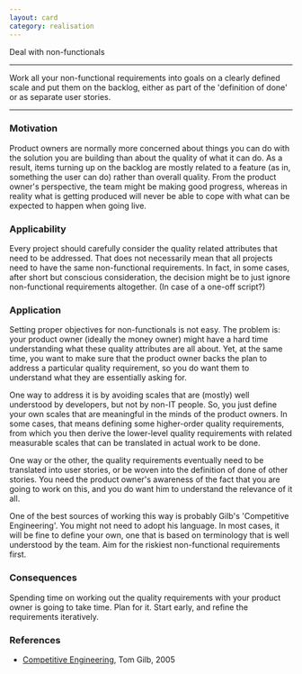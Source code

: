 ```yaml
---
layout: card
category: realisation
---
```


Deal with non-functionals

---

Work all your non-functional requirements into goals on a clearly defined scale
and put them on the backlog, either as part of the 'definition of done' or as
separate user stories.

---

### Motivation

Product owners are normally more concerned about things you can do with the solution you are building than about the quality of what it can do. As a result, items turning up on the backlog are mostly related to a feature (as in, something the user can do) rather than overall quality. From the product owner's perspective, the team might be making good progress, whereas in reality what is getting produced will never be able to cope with what can be expected to happen when going live.

### Applicability

Every project should carefully consider the quality related attributes that need to be addressed. That does not necessarily mean that all projects need to have the same non-functional requirements. In fact, in some cases, after short but conscious consideration, the decision might be to just ignore non-functional requirements altogether. (In case of a one-off script?)

### Application

Setting proper objectives for non-functionals is not easy. The problem is: your product owner (ideally the money owner) might have a hard time understanding what these quality attributes are all about. Yet, at the same time, you want to make sure that the product owner backs the plan to address a particular quality requirement, so you do want them to understand what they are essentially asking for.

One way to address it is by avoiding scales that are (mostly) well understood by developers, but not by non-IT people. So, you just define your own scales that are meaningful in the minds of the product owners. In some cases, that means defining some higher-order quality requirements, from which you then derive the lower-level quality requirements with related measurable scales that can be translated in actual work to be done.

One way or the other, the quality requirements eventually need to be translated into user stories, or be woven into the definition of done of other stories. You need the product owner's awareness of the fact that you are going to work on this, and you do want him to understand the relevance of it all.

One of the best sources of working this way is probably Gilb's 'Competitive Engineering'. You might not need to adopt his language. In most cases, it will be fine to define your own, one that is based on terminology that is well understood by the team. Aim for the riskiest non-functional requirements first.

### Consequences

Spending time on working out the quality requirements with your product owner is going to take time. Plan for it. Start early, and refine the requirements iteratively.

### References

- [Competitive Engineering](https://books.google.nl/books?id=ejxQF60xVV0C&dq=competitive+engineering&printsec=frontcover&source=bn&hl=nl&ei=UMSATPmeF4L_Ocq-rNIJ&sa=X&oi=book_result&ct=result&resnum=4&ved=0CDAQ6AEwAw#v=onepage&q&f=false), Tom Gilb, 2005
